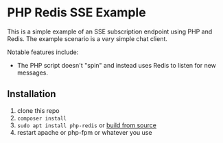 # PHP Redis SSE Example

This is a simple example of an SSE subscription endpoint using PHP and Redis. The example scenario is a *very* simple chat client.

Notable features include:
+ The PHP script doesn't "spin" and instead uses Redis to listen for new messages.

## Installation

1. clone this repo
2. `composer install`
3. `sudo apt install php-redis` or [build from source](https://github.com/phpredis/phpredis/blob/develop/INSTALL.markdown)
4. restart apache or php-fpm or whatever you use
